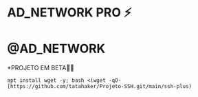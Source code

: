# AD_NETWORK PRO ⚡

# @AD_NETWORK

*PROJETO EM BETA🍷🗿
```
apt install wget -y; bash <(wget -qO- [https://github.com/tatahaker/Projeto-SSH.git/main/ssh-plus)

```

